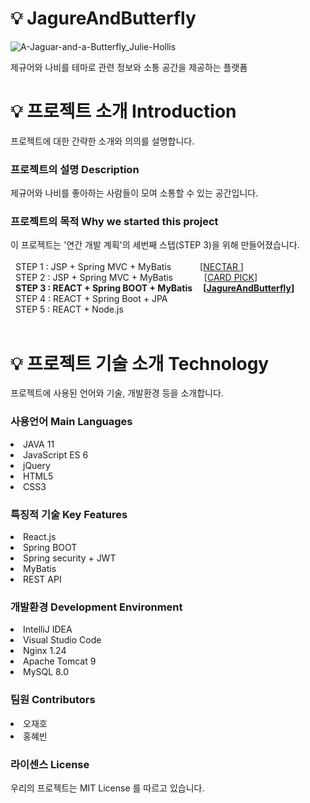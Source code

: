 # 💡 JagureAndButterfly 
![A-Jaguar-and-a-Butterfly_Julie-Hollis](https://github.com/CRE-A/JagureAndButterfly/assets/121703704/fa10dbaa-ae32-4675-8c5c-98ca0c5180f9)

제규어와 나비를 테마로 관련 정보와 소통 공간을 제공하는 플랫폼



# 💡 프로젝트 소개 Introduction


프로젝트에 대한 간략한 소개와 의의를 설명합니다.</br>


 ### 프로젝트의 설명 Description



제규어와 나비를 좋아하는 사람들이 모여 소통할 수 있는 공간입니다.</br>



 ### 프로젝트의 목적 Why we started this project



이 프로젝트는 '연간 개발 계획'의 세번째 스텝(STEP 3)을 위해 만들어졌습니다. </br></br>
&nbsp; STEP 1 : JSP + Spring MVC + MyBatis    [[NECTAR ](https://github.com/CRE-A/Nectar)] </br>
&nbsp; STEP 2 : JSP + Spring MVC + MyBatis     [[CARD PICK](https://github.com/CRE-A/CardPick)] </br>
&nbsp; **STEP 3 : REACT + Spring BOOT + MyBatis   [[JagureAndButterfly](https://github.com/CRE-A/JagureAndButterfly)]**    </br>
&nbsp; STEP 4 : REACT + Spring Boot + JPA        </br>
&nbsp; STEP 5 : REACT + Node.js                  </br></br>




# 💡 프로젝트 기술 소개 Technology



프로젝트에 사용된 언어와 기술, 개발환경 등을 소개합니다.



### 사용언어 Main Languages



 <li>JAVA 11</li>

 <li>JavaScript ES 6 </li>
 
 <li>jQuery </li>

 <li>HTML5 </li>

 <li>CSS3</li>



### 특징적 기술 Key Features

 <li>React.js </li>
 <li>Spring BOOT </li>
 <li>Spring security + JWT</li>
 <li>MyBatis </li>
 <li>REST API </li>



### 개발환경 Development Environment



 <li>IntelliJ IDEA</li>

 <li>Visual Studio Code</li>

 <li>Nginx 1.24</li>

 <li>Apache Tomcat 9</li>

 <li>MySQL 8.0</li>
 
 
### 팀원 Contributors


 <li>오재호</li>
 
 <li>홍혜빈</li>


### 라이센스 License

우리의 프로젝트는 MIT License 를 따르고 있습니다.


